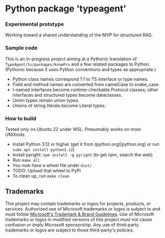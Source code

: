 # Python package 'typeagent'

### Experimental prototype

Working toward a shared understanding of the MVP for structured RAG.

### Sample code

This is an in-progress project aiming at a Pythonic translation of
`TypeAgent/ts/packages/knowPro` and a few related packages to Python.
(Pythonic because it uses Python conventions and types as appropriate.)

- Python class names correspond 1:1 to TS interface or type names.
- Field and method names are converted from camelCase to snake_case.
- I-named interfaces become runtime-checkable Protocol classes;
  other interfaces and structured types become dataclasses.
- Union types remain union types.
- Unions of string literals become Literal types.

### How to build

Tested only on Ubuntu 22 under WSL. Presumably works on most UNIXoids.

- Install Python 3.12 or higher (get it from (python.org)[python.org]
  or run `sudo apt install python3.12`)
- Install pyright: `npm install -g pyright` (to get npm, search the web)
- Run `make all`
- You now have a wheel file under `dist/`
- TODO: Upload that wheel to PyPI
- To clean up, run `make clean`

## Trademarks

This project may contain trademarks or logos for projects, products, or services.
Authorized use of Microsoft trademarks or logos is subject to and must follow
[Microsoft's Trademark & Brand Guidelines](https://www.microsoft.com/en-us/legal/intellectualproperty/trademarks/usage/general).
Use of Microsoft trademarks or logos in modified versions of this project
must not cause confusion or imply Microsoft sponsorship.
Any use of third-party trademarks or logos are subject to those third-party's policies.
